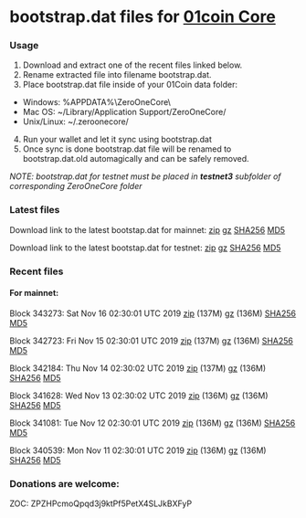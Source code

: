 # bootstrap.dat files for [01coin Core](https://01coin.io)

### Usage

1. Download and extract one of the recent files linked below.
2. Rename extracted file into filename bootstrap.dat.
3. Place bootstrap.dat file inside of your 01Coin data folder:
 - Windows: %APPDATA%\ZeroOneCore\
 - Mac OS: ~/Library/Application Support/ZeroOneCore/
 - Unix/Linux: ~/.zeroonecore/
4. Run your wallet and let it sync using bootstrap.dat
5. Once sync is done bootstrap.dat file will be renamed to bootstrap.dat.old automagically and can be safely removed.

_NOTE: bootstrap.dat for testnet must be placed in **testnet3** subfolder of corresponding ZeroOneCore folder_

### Latest files
Download link to the latest bootstap.dat for mainnet: [zip](https://files.01coin.io/mainnet/bootstrap.dat.zip) [gz](https://files.01coin.io/mainnet/bootstrap.dat.tar.gz) [SHA256](https://files.01coin.io/mainnet/sha256.txt) [MD5](https://files.01coin.io/mainnet/md5.txt)

Download link to the latest bootstap.dat for testnet: [zip](https://files.01coin.io/testnet/bootstrap.dat.zip) [gz](https://files.01coin.io/testnet/bootstrap.dat.tar.gz) [SHA256](https://files.01coin.io/testnet/sha256.txt) [MD5](https://files.01coin.io/testnet/md5.txt)

### Recent files

#### For mainnet:

Block 343273: Sat Nov 16 02:30:01 UTC 2019 [zip](https://files.01coin.io/mainnet/2019-11-16/bootstrap.dat.zip) (137M) [gz](https://files.01coin.io/mainnet/2019-11-16/bootstrap.dat.tar.gz) (136M) [SHA256](https://files.01coin.io/mainnet/2019-11-16/sha256.txt) [MD5](https://files.01coin.io/mainnet/2019-11-16/md5.txt)

Block 342723: Fri Nov 15 02:30:01 UTC 2019 [zip](https://files.01coin.io/mainnet/2019-11-15/bootstrap.dat.zip) (137M) [gz](https://files.01coin.io/mainnet/2019-11-15/bootstrap.dat.tar.gz) (136M) [SHA256](https://files.01coin.io/mainnet/2019-11-15/sha256.txt) [MD5](https://files.01coin.io/mainnet/2019-11-15/md5.txt)

Block 342184: Thu Nov 14 02:30:02 UTC 2019 [zip](https://files.01coin.io/mainnet/2019-11-14/bootstrap.dat.zip) (137M) [gz](https://files.01coin.io/mainnet/2019-11-14/bootstrap.dat.tar.gz) (136M) [SHA256](https://files.01coin.io/mainnet/2019-11-14/sha256.txt) [MD5](https://files.01coin.io/mainnet/2019-11-14/md5.txt)

Block 341628: Wed Nov 13 02:30:02 UTC 2019 [zip](https://files.01coin.io/mainnet/2019-11-13/bootstrap.dat.zip) (136M) [gz](https://files.01coin.io/mainnet/2019-11-13/bootstrap.dat.tar.gz) (136M) [SHA256](https://files.01coin.io/mainnet/2019-11-13/sha256.txt) [MD5](https://files.01coin.io/mainnet/2019-11-13/md5.txt)

Block 341081: Tue Nov 12 02:30:01 UTC 2019 [zip](https://files.01coin.io/mainnet/2019-11-12/bootstrap.dat.zip) (136M) [gz](https://files.01coin.io/mainnet/2019-11-12/bootstrap.dat.tar.gz) (136M) [SHA256](https://files.01coin.io/mainnet/2019-11-12/sha256.txt) [MD5](https://files.01coin.io/mainnet/2019-11-12/md5.txt)

Block 340539: Mon Nov 11 02:30:01 UTC 2019 [zip](https://files.01coin.io/mainnet/2019-11-11/bootstrap.dat.zip) (136M) [gz](https://files.01coin.io/mainnet/2019-11-11/bootstrap.dat.tar.gz) (136M) [SHA256](https://files.01coin.io/mainnet/2019-11-11/sha256.txt) [MD5](https://files.01coin.io/mainnet/2019-11-11/md5.txt)


### Donations are welcome:

ZOC: ZPZHPcmoQpqd3j9ktPf5PetX4SLJkBXFyP
